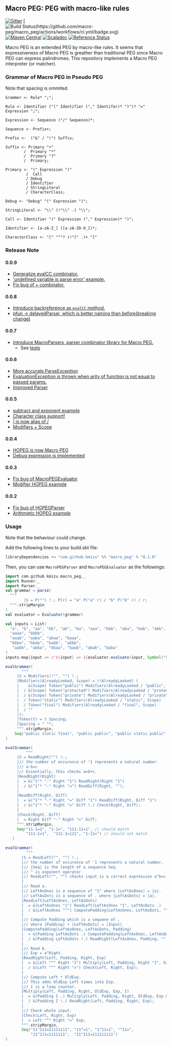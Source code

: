 ## Macro PEG: PEG with macro-like rules
 
[![Gitter](https://badges.gitter.im/kmizu/macro_peg.svg)](https://gitter.im/kmizu/macro_peg?utm_source=badge&utm_medium=badge&utm_campaign=pr-badge)
[![Build Status(https://github.com/macro-peg/macro_peg/actions/workflows/ci.yml/badge.svg)](https://github.com/kmizu/macro_peg/actions/workflows/ci.yml)
[![Maven Central](https://maven-badges.herokuapp.com/maven-central/com.github.kmizu/macro_peg_2.11/badge.svg)](https://maven-badges.herokuapp.com/maven-central/com.github.kmizu/macro_peg_2.11)
[![Scaladoc](http://javadoc-badge.appspot.com/com.github.kmizu/macro_peg_2.11.svg?label=scaladoc)](http://javadoc-badge.appspot.com/com.github.kmizu/macro_peg_2.11/index.html#com.github.kmizu.macro_peg.package)
[![Reference Status](https://www.versioneye.com/java/com.github.kmizu:macro_peg_2.11/reference_badge.svg?style=flat)](https://www.versioneye.com/java/com.github.kmizu:macro_peg_2.11/references)

Macro PEG is an extended PEG by macro-like rules.  It seems that expressiveness of Macro PEG
is greather than traditional PEG since Macro PEG can express palindromes.  This repository implements a Macro PEG
interpreter (or matcher).

### Grammar of Macro PEG in Pseudo PEG

Note that spacing is ommited.

    Grammer <- Rule* ";";
    
    Rule <- Identifier ("(" Identifier ("," Identifer)* ")")? "=" Expression ";";
    
    Expression <- Sequence ("/" Sequence)*;
    
    Sequence <- Prefix+;
    
    Prefix <-  ("&" / "!") Suffix;
    
    Suffix <- Primary "+"
            /  Primary "*"
            /  Primary "?"
            /  Primary;
    
    Primary <- "(" Expression ")"
             /  Call
             / Debug
             / Identifier
             / StringLiteral
             / CharacterClass;
             
    Debug <- "Debug" "(" Expression ")";
    
    StringLiteral <- "\\" (!"\\" .) "\\";
    
    Call <- Identifier "(" Expression ("," Expression)* ")";
    
    Identifier <- [a-zA-Z_] ([a-zA-Z0-9_])*;
    
    CharacterClass <- "[" "^"? (!"[" .)+ "]"
    
### Release Note

#### 0.0.9

* [Generalize evalCC combinator.](https://github.com/kmizu/macro_peg/commit/fd4525f86d30b3dd6573f33deebdc5f00a08c9a3)
* ['undefined variable is parse error' example.](https://github.com/kmizu/macro_peg/commit/bbfc7b1bd9c4fdabac9a45050cbe1416ff09db7e)
* [Fix bug of + combinator.](https://github.com/kmizu/macro_peg/commit/187e4489d062286a66c6dc39c73bd559543d746c)

#### 0.0.8
* [Introduce backreference as `evalCC` method.](https://github.com/kmizu/macro_peg/commit/91154c8da2148f38434bb91b292b202429d21de1)
* [pfun -> delayedParser, which is better naming than before(breaking change)](https://github.com/kmizu/macro_peg/commit/e5195caaa0248e8a05233326081de0296ce3dc26)

#### 0.0.7
* [Introduce MacroParsers, parser combinator library for Macro PEG.](https://github.com/kmizu/macro_peg/commit/3866502bf699ff6aac2426fc21a9fa6e97c00d09)
  * See [tests](https://github.com/kmizu/macro_peg/blob/3866502bf699ff6aac2426fc21a9fa6e97c00d09/src/test/scala/com/github/kmizu/macro_peg/MacroParsersSpec.scala)

#### 0.0.6
* [More accurate ParseException](https://github.com/kmizu/macro_peg/commit/40f9c1198127307f6f8e7f151c2fa216b0d6dca0)
* [EvaluationException is thrown when arity of function is not equal to passed params.](https://github.com/kmizu/macro_peg/commit/cceaf815debc5995d88b8019479bf156e0047016)
* [Improved Parser](https://github.com/kmizu/macro_peg/commit/4038366c73086c7ef50384e39db6e004f88b34cd)

#### 0.0.5
* [subtract and exponent example](https://github.com/kmizu/macro_peg/commit/c6fcd9c77174400c5629cc3ee5f243ff174f5ea2)
* [Character class support!](https://github.com/kmizu/macro_peg/commit/753dbca88a64bbba1dd57e4f9ca29e763f25c570)
* [| is now alias of /](https://github.com/kmizu/macro_peg/commit/11bc7037d5699f9fb4a168aa9801f3f6251f8c8a)
* [Modifiers + Scope](https://github.com/kmizu/macro_peg/commit/2d523000782ea0b9b3deca3d54cc7fb3cded7657)

#### 0.0.4
* [HOPEG is now Macro PEG](https://github.com/kmizu/macro_peg/commit/8bd5129ccb6268d09b72ef7460e16b873f0fc3f3)
* [Debug expression is implemented](https://github.com/kmizu/macro_peg/commit/d013760105974a8446da023147f0cade10679c8a)

#### 0.0.3
* [Fix bug of MacroPEGEvaluator](https://github.com/kmizu/macro_peg/commit/86b7c43ef52b9a6d2e81fcb541aca93e89b276ae)
* [Modifier HOPEG example](https://github.com/kmizu/macro_peg/commit/00221379bec06ddf3392e50803f6bf5d1316b579)

#### 0.0.2

* [Fix bug of HOPEGParser](https://github.com/kmizu/macro_peg/commit/a7a72bcffd22401b9fec7a71ff2a5992e6fe7448)
* [Arithmetic HOPEG example](https://github.com/kmizu/macro_peg/commit/1aadc5585490a13e6eb7cdbf60547eea1b424052)

### Usage

Note that the behaviour could change.

Add the following lines to your build.sbt file:

```scala
libraryDependencies += "com.github.kmizu" %% "macro_peg" % "0.1.0"
```

Then, you can use `MacroPEGParser` and `MacroPEGEvaluator` as the followings:

```scala
import com.github.kmizu.macro_peg._
import Runner._
import Parser._
val grammar = parse(
  """
        |S = P("") !.; P(r) = "a" P("a" r) / "b" P("b" r) / r;
  """.stripMargin
)
val evaluator = Evaluator(grammar)

val inputs = List(
  "a", "b", "aa", "bb", "ab", "ba", "aaa", "bbb", "aba", "bab", "abb", "baa", "aab", "bba",
  "aaaa", "bbbb", 
  "aaab", "aaba", "abaa", "baaa",
  "bbba", "bbab", "babb", "abbb",
   "aabb", "abba", "bbaa", "baab", "abab", "baba"
)
inputs.map{input => s"${input} => ${evaluator.evaluate(input, Symbol("S"))}"}.mkString("\n")

evalGrammar(
       """
     |S = Modifiers(!"", "") !.;
     |Modifiers(AlreadyLooked, Scope) = (!AlreadyLooked) (
     |    &(Scope) Token("public") Modifiers(AlreadyLooked / "public", "public")
     |  / &(Scope) Token("protected") Modifiers(AlreadyLooked / "protected", "protected")
     |  / &(Scope) Token("private") Modifiers(AlreadyLooked / "private", "private")
     |  / Token("static") Modifiers(AlreadyLooked / "static", Scope)
     |  / Token("final") Modifiers(AlreadyLooked / "final", Scope)
     |  / ""
     |);
     |Token(t) = t Spacing;
     |Spacing = " "*;
     """.stripMargin, 
    Seq("public static final", "public public", "public static public", "final static public", "final final", "public private", "protected public", "public static")
)

evalGrammar(
         """
     |S = ReadRight("") !.;
     |// the number of occurence of '1 represents a natural number.
     |// a-b=c
     |// Essentially, this checks a=b+c.
     |ReadRight(Right)
     |  = &("1"* "-" Right "1") ReadRight(Right "1")
     |  / &("1"* "-" Right "=") ReadDiff(Right, "");
     |
     |ReadDiff(Right, Diff)
     |  = &("1"* "-" Right "=" Diff "1") ReadDiff(Right, Diff "1")
     |  / &("1"* "-" Right "=" Diff !.) Check(Right, Diff);
     |
     |Check(Right, Diff)
     |  = Right Diff "-" Right "=" Diff;
     """.stripMargin,
     Seq("11-1=1", "1-1=", "111-11=1", // should match
         "111-1=1",  "111-1=111", "1-11=") // should not match
   )

evalGrammar(
         """
       |S = ReadLeft("", "") !.;
       |// the number of occurence of '1 represents a natural number.
       |// |Seq| is the length of a sequence Seq.
       |// ^ is exponent operator
       |// ReadLeft("", "") checks input is a correct expression a^b=c.
       |
       |// Read a.
       |// LeftAsOnes is a sequence of "1" where |LeftAsOnes| = |a|.
       |// LeftAsDots is a sequence of . where |LeftAsDots| = |a|.
       |ReadLeft(LeftAsOnes, LeftAsDots)
       |  = &(LeftAsOnes "1") ReadLeft(LeftAsOnes "1", LeftAsDots .)
       |  / &(LeftAsOnes "^") ComputePadding(LeftAsOnes, LeftAsDots, "");
       |
       |// Compute Padding which is a sequene of .
       |// where |Padding| + |LeftAsDots| = |Input|
       |ComputePadding(LeftAsOnes, LeftAsDots, Padding)
       |  = &(Padding LeftAsDots .) ComputePadding(LeftAsOnes, LeftAsDots, Padding .)
       |  / &(Padding LeftAsDots !.) ReadRight(LeftAsOnes, Padding, "", "1");
       |
       |// Read b.
       |// Exp = a^Right.
       |ReadRight(Left, Padding, Right, Exp)
       |  = &(Left "^" Right "1") Multiply(Left, Padding, Right "1", Exp, "", "")
       |  / &(Left "^" Right "=") Check(Left, Right, Exp);
       |
       |// Compute Left * OldExp.
       |// This adds OldExp Left times into Exp.
       |// I is a loop counter.
       |Multiply(Left, Padding, Right, OldExp, Exp, I)
       |  = &(Padding I .) Multiply(Left, Padding, Right, OldExp, Exp OldExp, I .)
       |  / &(Padding I !.) ReadRight(Left, Padding, Right, Exp);
       |
       |// Check whole input.
       |Check(Left, Right, Exp)
       |  = Left "^" Right "=" Exp;
       """.stripMargin,
       Seq("11^111=11111111", "11^=1", "1^11=1", "^11=", 
           "11^111=1111111",  "11^111=111111111")
)
```
      
